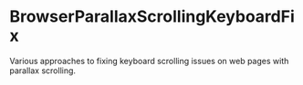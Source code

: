 # BrowserParallaxScrollingKeyboardFix
Various approaches to fixing keyboard scrolling issues on web pages with parallax scrolling.
